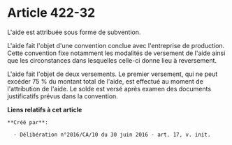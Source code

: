 # Article 422-32

L'aide est attribuée sous forme de subvention.

L'aide fait l'objet d'une convention conclue avec l'entreprise de production. Cette convention fixe notamment les modalités
de versement de l'aide ainsi que les circonstances dans lesquelles celle-ci donne lieu à reversement.

L'aide fait l'objet de deux versements. Le premier versement, qui ne peut excéder 75 % du montant total de l'aide, est
effectué au moment de l'attribution de l'aide. Le solde est versé après examen des documents justificatifs prévus dans la
convention.

**Liens relatifs à cet article**

	**Créé par**:

	  - Délibération n°2016/CA/10 du 30 juin 2016 - art. 17, v. init.
